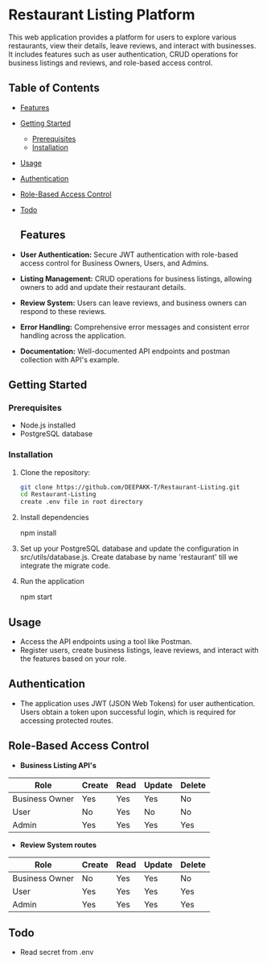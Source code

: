 # Restaurant Listing Platform

This web application provides a platform for users to explore various restaurants, view their details, leave reviews, and interact with businesses. It includes features such as user authentication, CRUD operations for business listings and reviews, and role-based access control.

## Table of Contents

- [Features](#features)
- [Getting Started](#getting-started)
  - [Prerequisites](#prerequisites)
  - [Installation](#installation)
- [Usage](#usage)
- [Authentication](#authentication)
- [Role-Based Access Control](#role-based-access-control)
- [Todo](#Todo)


  ## Features

- **User Authentication:** Secure JWT authentication with role-based access control for Business Owners, Users, and Admins.
- **Listing Management:** CRUD operations for business listings, allowing owners to add and update their restaurant details.
- **Review System:** Users can leave reviews, and business owners can respond to these reviews.
- **Error Handling:** Comprehensive error messages and consistent error handling across the application.
- **Documentation:** Well-documented API endpoints and postman collection with API's example.

## Getting Started

### Prerequisites

- Node.js installed
- PostgreSQL database

### Installation

1. Clone the repository:

   ```bash
   git clone https://github.com/DEEPAKK-T/Restaurant-Listing.git
   cd Restaurant-Listing
   create .env file in root directory

2. Install dependencies

    npm install

3. Set up your PostgreSQL database and update the configuration in src/utils/database.js. Create database by name 'restaurant' till we integrate the migrate code.

4. Run the application

    npm start

## Usage

- Access the API endpoints using a tool like Postman.
- Register users, create business listings, leave reviews, and interact with the features based on your role.

## Authentication

- The application uses JWT (JSON Web Tokens) for user authentication. Users obtain a token upon successful login, which is required for accessing protected routes.

## Role-Based Access Control

- **Business Listing API's** 

| Role           | Create | Read | Update | Delete |
| -------------- | ------ | ---- | ------ | ------ |
| Business Owner | Yes    | Yes  | Yes    | No     |
| User           | No     | Yes  | No     | No     |
| Admin          | Yes    | Yes  | Yes    | Yes    |

- **Review System routes**

| Role           | Create | Read | Update | Delete |
| -------------- | ------ | ---- | ------ | ------ |
| Business Owner | No     | Yes  | Yes    | No     |
| User           | Yes    | Yes  | Yes    | Yes    |
| Admin          | Yes    | Yes  | Yes    | Yes    |

## Todo
- Read secret from .env